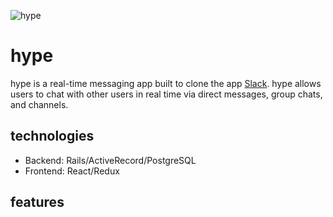 ![hype](https://github.com/jameshawkinsjr/hype/blob/master/app/assets/images/hype_large.png)

# hype
hype is a real-time messaging app built to clone the app [Slack](https://slack.com). hype allows users to chat with other users in real time via direct messages, group chats, and channels.

## technologies

* Backend: Rails/ActiveRecord/PostgreSQL
* Frontend: React/Redux

## features

